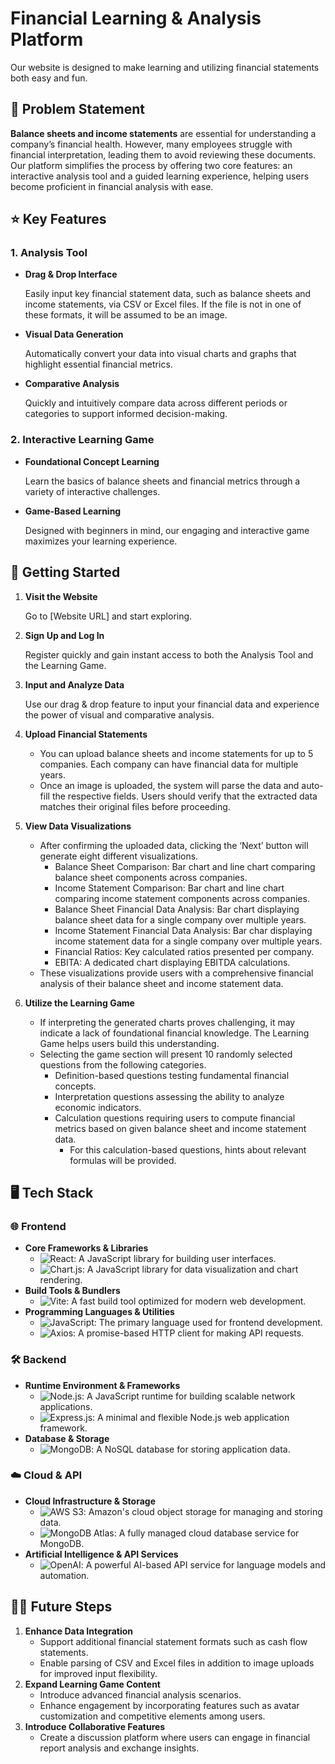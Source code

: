 # Financial Learning & Analysis Platform

Our website is designed to make learning and utilizing financial statements both easy and fun. 

## 📌 Problem Statement

**Balance sheets and income statements** are essential for understanding a company’s financial health. However, many employees struggle with financial interpretation, leading them to avoid reviewing these documents. Our platform simplifies the process by offering two core features: an interactive analysis tool and a guided learning experience, helping users become proficient in financial analysis with ease.

## ⭐ Key Features

### 1. Analysis Tool

- **Drag & Drop Interface**
    
    Easily input key financial statement data, such as balance sheets and income statements, via CSV or Excel files. If the file is not in one of these formats, it will be assumed to be an image.
    
- **Visual Data Generation**
    
    Automatically convert your data into visual charts and graphs that highlight essential financial metrics.
    
- **Comparative Analysis**
    
    Quickly and intuitively compare data across different periods or categories to support informed decision-making. 
    

### 2. Interactive Learning Game

- **Foundational Concept Learning**
    
    Learn the basics of balance sheets and financial metrics through a variety of interactive challenges.
    
- **Game-Based Learning**
    
    Designed with beginners in mind, our engaging and interactive game maximizes your learning experience.
    

## 🚩 Getting Started

1. **Visit the Website** 
    
    Go to [Website URL] and start exploring.
    
2. **Sign Up and Log In** 
    
    Register quickly and gain instant access to both the Analysis Tool and the Learning Game.
    
3. **Input and Analyze Data** 
    
    Use our drag & drop feature to input your financial data and experience the power of visual and comparative analysis.
    
4. **Upload Financial Statements**
    - You can upload balance sheets and income statements for up to 5 companies. Each company can have financial data for multiple years.
    - Once an image is uploaded, the system will parse the data and auto-fill the respective fields. Users should verify that the extracted data matches their original files before proceeding.
5. **View Data Visualizations**
    - After confirming the uploaded data, clicking the ‘Next’ button will generate eight different visualizations.
        - Balance Sheet Comparison: Bar chart and line chart comparing balance sheet components across companies.
        - Income Statement Comparison: Bar chart and line chart comparing income statement components across companies.
        - Balance Sheet Financial Data Analysis: Bar chart displaying balance sheet data for a single company over multiple years.
        - Income Statement Financial Data Analysis: Bar char displaying income statement data for a single company over multiple years.
        - Financial Ratios: Key calculated ratios presented per company.
        - EBITA: A dedicated chart displaying EBITDA calculations.
    - These visualizations provide users with a comprehensive financial analysis of their balance sheet and income statement data.
6. **Utilize the Learning Game**
    - If interpreting the generated charts proves challenging, it may indicate a lack of foundational financial knowledge. The Learning Game helps users build this understanding.
    - Selecting the game section will present 10 randomly selected questions from the following categories.
        - Definition-based questions testing fundamental financial concepts.
        - Interpretation questions assessing the ability to analyze economic indicators.
        - Calculation questions requiring users to compute financial metrics based on given balance sheet and income statement data.
            - For this calculation-based questions, hints about relevant formulas will be provided.

## 🖥️ Tech Stack
### 🌐 Frontend
- **Core Frameworks & Libraries**
  - ![React](https://img.shields.io/badge/React-20232A?style=for-the-badge&logo=react&logoColor=61DAFB): A JavaScript library for building user interfaces.
  - ![Chart.js](https://img.shields.io/badge/Chart.js-FF6384?style=for-the-badge&logo=chartdotjs&logoColor=white): A JavaScript library for data visualization and chart rendering.
- **Build Tools & Bundlers**
  - ![Vite](https://img.shields.io/badge/Vite-646CFF?style=for-the-badge&logo=vite&logoColor=white): A fast build tool optimized for modern web development.
- **Programming Languages & Utilities**
  - ![JavaScript](https://img.shields.io/badge/JavaScript-F7DF1E?style=for-the-badge&logo=javascript&logoColor=black): The primary language used for frontend development.
  - ![Axios](https://img.shields.io/badge/Axios-5A29E4?style=for-the-badge&logo=axios&logoColor=white): A promise-based HTTP client for making API requests.

### 🛠 Backend
- **Runtime Environment & Frameworks**
  - ![Node.js](https://img.shields.io/badge/Node.js-339933?style=for-the-badge&logo=nodedotjs&logoColor=white): A JavaScript runtime for building scalable network applications.
  - ![Express.js](https://img.shields.io/badge/Express.js-000000?style=for-the-badge&logo=express&logoColor=white): A minimal and flexible Node.js web application framework.
- **Database & Storage**
  - ![MongoDB](https://img.shields.io/badge/MongoDB-47A248?style=for-the-badge&logo=mongodb&logoColor=white): A NoSQL database for storing application data.

### ☁️ Cloud & API
- **Cloud Infrastructure & Storage**
  - ![AWS S3](https://img.shields.io/badge/AWS%20S3-232F3E?style=for-the-badge&logo=amazonaws&logoColor=white): Amazon's cloud object storage for managing and storing data.
  - ![MongoDB Atlas](https://img.shields.io/badge/MongoDB%20Atlas-47A248?style=for-the-badge&logo=mongodb&logoColor=white): A fully managed cloud database service for MongoDB.
- **Artificial Intelligence & API Services**
  - ![OpenAI](https://img.shields.io/badge/OpenAI-412991?style=for-the-badge&logo=openai&logoColor=white): A powerful AI-based API service for language models and automation.


## 🙋‍♂️ Future Steps

1. **Enhance Data Integration**
    - Support additional financial statement formats such as cash flow statements.
    - Enable parsing of CSV and Excel files in addition to image uploads for improved input flexibility.
2. **Expand Learning Game Content**
    - Introduce advanced financial analysis scenarios.
    - Enhance engagement by incorporating features such as avatar customization and competitive elements among users.
3. **Introduce Collaborative Features**
    - Create a discussion platform where users can engage in financial report analysis and exchange insights.
